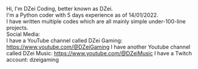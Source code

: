 Hi, I'm DZei Coding, better known as DZei. <br>
I'm a Python coder with 5 days experience as of 14/01/2022. <br>
I have written multiple codes which are all mainly simple under-100-line projects. <br>
Social Media: <br>
	I have a YouTube channel called DZei Gaming: https://www.youtube.com/@DZeiGaming
	I have another Youtube channel called DZei Music: https://www.youtube.com/@DZeiMusic
	I have a Twitch account: dzeigaming
